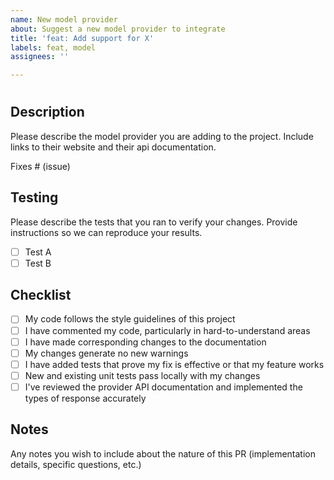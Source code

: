 ```yaml
---
name: New model provider
about: Suggest a new model provider to integrate
title: 'feat: Add support for X'
labels: feat, model
assignees: ''

---
```


# <Model Provider Name>

## Description

Please describe the model provider you are adding to the project. Include links to their website and their api documentation.

Fixes # (issue)

## Testing

Please describe the tests that you ran to verify your changes. Provide instructions so we can reproduce your results.

- [ ] Test A
- [ ] Test B

## Checklist

- [ ] My code follows the style guidelines of this project
- [ ] I have commented my code, particularly in hard-to-understand areas
- [ ] I have made corresponding changes to the documentation
- [ ] My changes generate no new warnings
- [ ] I have added tests that prove my fix is effective or that my feature works
- [ ] New and existing unit tests pass locally with my changes
- [ ] I've reviewed the provider API documentation and implemented the types of response accurately

## Notes

Any notes you wish to include about the nature of this PR (implementation details, specific questions, etc.)
